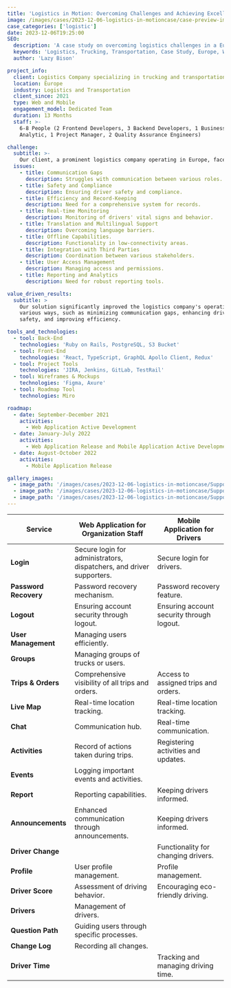 ```yaml
---
title: 'Logistics in Motion: Overcoming Challenges and Achieving Excellence'
image: /images/cases/2023-12-06-logistics-in-motioncase/case-preview-img.png
case_categories: ['logistic']
date: 2023-12-06T19:25:00
SEO:
  description: 'A case study on overcoming logistics challenges in a European trucking and transportation company.'
  keywords: 'Logistics, Trucking, Transportation, Case Study, Europe, Web Application, Mobile Application'
  author: 'Lazy Bison'

project_info:
  client: Logistics Company specializing in trucking and transportation services.
  location: Europe
  industry: Logistics and Transportation
  client_since: 2021
  type: Web and Mobile
  engagement_model: Dedicated Team
  duration: 13 Months
  staff: >-
    6-8 People (2 Frontend Developers, 3 Backend Developers, 1 Business
    Analytic, 1 Project Manager, 2 Quality Assurance Engineers)

challenge:
  subtitle: >-
    Our client, a prominent logistics company operating in Europe, faced several critical challenges:
  issues:
    - title: Communication Gaps
      description: Struggles with communication between various roles.
    - title: Safety and Compliance
      description: Ensuring driver safety and compliance.
    - title: Efficiency and Record-Keeping
      description: Need for a comprehensive system for records.
    - title: Real-time Monitoring
      description: Monitoring of drivers' vital signs and behavior.
    - title: Translation and Multilingual Support
      description: Overcoming language barriers.
    - title: Offline Capabilities.
      description: Functionality in low-connectivity areas.
    - title: Integration with Third Parties
      description: Coordination between various stakeholders.
    - title: User Access Management
      description: Managing access and permissions.
    - title: Reporting and Analytics
      description: Need for robust reporting tools.

value_driven_results:
  subtitle: >
    Our solution significantly improved the logistics company's operations in
    various ways, such as minimizing communication gaps, enhancing driver
    safety, and improving efficiency.

tools_and_technologies:
  - tool: Back-End
    technologies: 'Ruby on Rails, PostgreSQL, S3 Bucket'
  - tool: Front-End
    technologies: 'React, TypeScript, GraphQL Apollo Client, Redux'
  - tool: Project Tools
    technologies: 'JIRA, Jenkins, GitLab, TestRail'
  - tool: Wireframes & Mockups
    technologies: 'Figma, Axure'
  - tool: Roadmap Tool
    technologies: Miro

roadmap:
  - date: September-December 2021
    activities:
      - Web Application Active Development
  - date: January-July 2022
    activities:
      - Web Application Release and Mobile Application Active Development
  - date: August-October 2022
    activities:
      - Mobile Application Release

gallery_images:
  - image_path: '/images/cases/2023-12-06-logistics-in-motioncase/Support chat.png'
  - image_path: '/images/cases/2023-12-06-logistics-in-motioncase/Support chat-2.png'
  - image_path: '/images/cases/2023-12-06-logistics-in-motioncase/Support chat-3.png'
---
```


| Service               | Web Application for Organization Staff                               | Mobile Application for Drivers            |
| --------------------- | -------------------------------------------------------------------- | ----------------------------------------- |
| **Login**             | Secure login for administrators, dispatchers, and driver supporters. | Secure login for drivers.                 |
| **Password Recovery** | Password recovery mechanism.                                         | Password recovery feature.                |
| **Logout**            | Ensuring account security through logout.                            | Ensuring account security through logout. |
| **User Management**   | Managing users efficiently.                                          |                                           |
| **Groups**            | Managing groups of trucks or users.                                  |                                           |
| **Trips & Orders**    | Comprehensive visibility of all trips and orders.                    | Access to assigned trips and orders.      |
| **Live Map**          | Real-time location tracking.                                         | Real-time location tracking.              |
| **Chat**              | Communication hub.                                                   | Real-time communication.                  |
| **Activities**        | Record of actions taken during trips.                                | Registering activities and updates.       |
| **Events**            | Logging important events and activities.                             |                                           |
| **Report**            | Reporting capabilities.                                              | Keeping drivers informed.                 |
| **Announcements**     | Enhanced communication through announcements.                        | Keeping drivers informed.                 |
| **Driver Change**     |                                                                      | Functionality for changing drivers.       |
| **Profile**           | User profile management.                                             | Profile management.                       |
| **Driver Score**      | Assessment of driving behavior.                                      | Encouraging eco-friendly driving.         |
| **Drivers**           | Management of drivers.                                               |                                           |
| **Question Path**     | Guiding users through specific processes.                            |                                           |
| **Change Log**        | Recording all changes.                                               |                                           |
| **Driver Time**       |                                                                      | Tracking and managing driving time.       |
